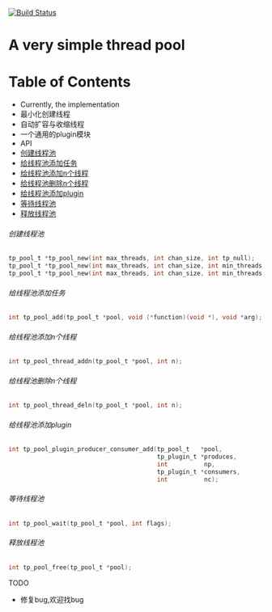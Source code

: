 [![Build Status](https://travis-ci.org/guonaihong/threadpool.svg?branch=master)](https://travis-ci.org/guonaihong/threadpool)

# A very simple thread pool
# Table of Contents

* Currently, the implementation
 * 最小化创建线程
 * 自动扩容与收缩线程
 * 一个通用的plugin模块
* API
 * [创建线程池](#创建线程池)
 * [给线程池添加任务](#给线程池添加任务)
 * [给线程池添加n个线程](#给线程池添加n个线程)
 * [给线程池删除n个线程](#给线程池添加n个线程)
 * [给线程池添加plugin](#给线程池添加plugin)
 * [等待线程池](#等待线程池)
 * [释放线程池](#释放线程池)

###### 创建线程池

```c
tp_pool_t *tp_pool_new(int max_threads, int chan_size, int tp_null); 
tp_pool_t *tp_pool_new(int max_threads, int chan_size, int min_threads, int tp_null);
tp_pool_t *tp_pool_new(int max_threads, int chan_size, int min_threads, int flags, int ms, int tp_null)
```
###### 给线程池添加任务
```c
int tp_pool_add(tp_pool_t *pool, void (*function)(void *), void *arg);
```
###### 给线程池添加n个线程
```c
int tp_pool_thread_addn(tp_pool_t *pool, int n);
```
###### 给线程池删除n个线程
```c
int tp_pool_thread_deln(tp_pool_t *pool, int n);
```
###### 给线程池添加plugin
```c
int tp_pool_plugin_producer_consumer_add(tp_pool_t   *pool,
                                         tp_plugin_t *produces,
                                         int          np,
                                         tp_plugin_t *consumers,
                                         int          nc);
```
###### 等待线程池
```c
int tp_pool_wait(tp_pool_t *pool, int flags);
```
###### 释放线程池
```c
int tp_pool_free(tp_pool_t *pool);
```

TODO
 * 修复bug,欢迎找bug
